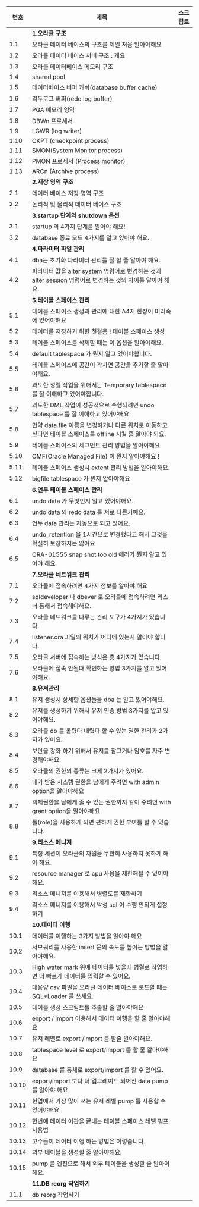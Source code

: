 | 번호   | 제목                                                          | 스크립트 |
|--------|-------------------------------------------------------------|--------------------|
|  |   **1.오라클 구조**                                                  |                  |
| 1.1    | 오라클 데이터 베이스의 구조를 제일 처음 알아야해요                        |                  |
| 1.2    | 오라클 데이터 베이스 서버 구조 : 개요                                  |                  |
| 1.3    | 오라클 데이터베이스 메모리 구조                                      |                  |
| 1.4    | shared pool                                                 |                  |
| 1.5    | 데이터베이스 버퍼 캐쉬(database buffer cache)                         |                  |
| 1.6    | 리두로그 버퍼(redo log buffer)                                     |                  |
| 1.7    | PGA 메모리 영역                                               |                  |
| 1.8    | DBWn 프로세서                                                |                  |
| 1.9    | LGWR (log writer)                                           |                  |
| 1.10   | CKPT (checkpoint process)                                    |                  |
| 1.11   | SMON(System Monitor process)                                 |                  |
| 1.12   | PMON 프로세서 (Process monitor)                              |                  |
| 1.13   | ARCn (Archive process)                                       |                  |
|   | **2.저장 영역 구조**                                                |                  |
| 2.1   | 데이터 베이스 저장 영역 구조                                          |                  |
| 2.2   | 논리적 및 물리적 데이터 베이스 구조                                      |                  |
|    | **3.startup 단계와 shutdown 옵션**                                |                  |
| 3.1   | startup 의 4가지 단계를 알아야 해요!                                   |                  |
| 3.2   | database 종료 모드 4가지를 알고 있어야 해요.                            |                  |
|    | **4.파라미터 파일 관리**                                            |                  |
| 4.1   | dba는 초기화 파라미터 관리를 잘 할 줄 알아야 해요.                        |                  |
| 4.2   | 파라미터 값을 alter system 명령어로 변경하는 것과 alter session 명령어로 변경하는 것의 차이를 알아야 해요. |                  |
|    | **5.테이블 스페이스 관리**                                          |                  |
| 5.1   | 테이블 스페이스 생성과 관리에 대한 A4지 한장이 머리속에 있어야해요            |                  |
| 5.2   | 데이터를 저장하기 위한 첫걸음 !  테이블 스페이스 생성                      |                  |
| 5.3   | 테이블 스페이스를 삭제할 때는 이 옵션을 알아야해요.                        |                  |
| 5.4   | default tablespace 가 뭔지 알고 있어야합니다.                       |                  |
| 5.5   | 테이블 스페이스에 공간이 꽉차면 공간을 추가할 줄 알아야해요.                  |                  |
| 5.6   | 과도한 정렬 작업을 위해서는 Temporary tablespace 를 잘 이해하고 있어야합니다. |                  |
| 5.7   | 과도한 DML 작업이 성공적으로 수행되려면 undo tablespace 를 잘 이해하고 있어야해요 |                  |
| 5.8   | 만약 data file 이름을 변경하거나 다른 위치로 이동하고 싶다면 테이블 스페이스를 offline 시킬 줄 알아야 되요. |                  |
| 5.9   | 테이블 스페이스의 세그먼트 관리 방법을 알아야해요.                        |                  |
| 5.10   | OMF(Oracle Managed File) 이 뭔지 알아야해요 !                        |                  |
| 5.11   | 테이블 스페이스 생성시 extent 관리 방법을 알아야해요.                      |                  |
| 5.12   | bigfile tablespace 가 뭔지 알아야해요                                 |                  |
|     | **6.언두 테이블 스페이스 관리**                                      |                  |
| 6.1   | undo data 가 무엇인지 알고 있어야해요.                                   |                  |
| 6.2   | undo data 와 redo data 를 서로 다른거예요.                                |                  |
| 6.3   | 언두 data 관리는 자동으로 되고 있어요.                                  |                  |
| 6.4   | undo_retention 을 1시간으로 변경했다고 해서 그것을 확실히 보장하지는 않아요 |                  |
| 6.5   | ORA-01555 snap shot too old 에러가 뭔지 알고 있어야 해요                 |                  |
|    | **7.오라클 네트워크 관리**                                           |                  |
| 7.1   | 오라클에 접속하려면 4가지 정보를 알아야 해요                           |                  |
| 7.2   | sqldeveloper 나 dbever 로 오라클에 접속하려면 리스너 통해서 접속해야해요.    |                  |
| 7.3  | 오라클 네트워크를 다루는 관리 도구가 4가지가 있습니다.                     |                  |
| 7.4   | listener.ora 파일의 위치가 어디에 있는지 알아야 합니다.                 |                  |
| 7.5   | 오라클 서버에 접속하는 방식은 총 4가지가 있습니다.                       |                  |
| 7.6  | 오라클에 접속 안될때 확인하는 방법 3가지를 알고 있어야해요.                  |                  |
|    | **8.유져관리**                                                      |                  |
| 8.1   | 유져 생성시 상세한 옵션들을 dba 는 알고 있어야해요.                         |                  |
| 8.2  | 유져를 생성하기 위해서 유져 인증 방법 3가지를 알고 있어야해요.                |                  |
| 8.3   | 오라클 db 를 올렸다 내렸다 할 수 있는 권한 관리가 2가지가 있어요.             |                  |
| 8.4   | 보안을 강화 하기 위해서 유져를 잠그거나 암호를 자주 변경해야해요.             |                  |
| 8.5  | 오라클의 권한의 종류는 크게 2가지가 있어요.                              |                  |
| 8.6   | 내가 받은 시스템 권한을 남에게 주려면 with admin option을 알아야해요         |                  |
| 8.7   | 객체권한을 남에게 줄 수 있는 권한까지 같이 주려면 with grant option을 알아야해요 |                  |
| 8.8   | 롤(role)을 사용하게 되면 편하게 권한 부여를 할 수 있습니다.                   |                  |
|  | **9.리소스 메니져**                                                 |                  |
| 9.1   | 특정 세션이 오라클의 자원을 무한히 사용하지 못하게 해야 해요.                 |                  |
| 9.2   | resource manager 로 cpu 사용을 제한해볼 수 있어야해요.                     |                  |
| 9.3   | 리소스 메니져를 이용해서 병렬도를 제한하기                               |                  |
| 9.4   | 리소스 메니져를 이용해서 악성 sql 이 수행 안되게 설정하기                    |                  |
|  | **10.데이터 이행**                                                   |                  |
| 10.1   | 데이터를 이행하는 3가지 방법을 알아야 해요                             |                  |
| 10.2   | 서브쿼리를 사용한 insert 문의 속도를 높이는 방법을 알아야해요.              |                  |
| 10.3   | High water mark 위에 데이터를 넣을때 병렬로 작업하면 더 빠르게 데이터를 입력할 수 있어요. |                  |
| 10.4   | 대용량 csv 파일을 오라클 데이터 베이스로 로드할 때는 SQL*Loader 를 쓰세요.    |                  |
| 10.5   | 테이블 생성 스크립트를 추출할 줄 알아야해요                           |                  |
| 10.6   | export / import 이용해서 데이터 이행을 할 줄 알아야해요                  |                  |
| 10.7   | 유져 레벨로 export /import 를 할줄 알아야해요.                          |                  |
| 10.8   | tablespace level 로 export/import 를 할 줄 알아야해요                   |                  |
| 10.9   | database 를 통채로 export/import 를 할 수 있어요.                      |                  |
| 10.10   | export/import 보다 더 업그레이드 되어진 data pump 를 알아야 해요          |                  |
| 10.11   | 현업에서 가장 많이 쓰는 유져 레벨 pump 를 사용할 수 있어야해요          |                  |
| 10.12   | 한번에 데이터 이관을 끝내는 테이블 스페이스 레벨 펌프 사용법            |                  |
| 10.13   | 고수들이 데이터 이행 하는 방법은 이렇습니다.                           |                  |
| 10.14   | 외부 테이블을 생성할 줄 알아야해요.                                 |                  |
| 10.15   | pump 를 엔진으로 해서 외부 테이블을 생성할 줄 알아야해요.                 |                  |
|  | **11.DB reorg 작업하기**                                             |                  |
| 11.1   | db reorg 작업하기             |                  |

